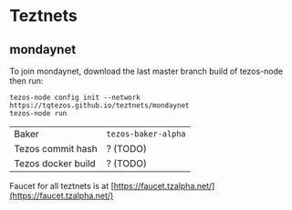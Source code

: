 Teztnets
========


mondaynet
---------

To join mondaynet, download the last master branch build of tezos-node then run:

```
tezos-node config init --network https://tqtezos.github.io/teztnets/mondaynet
tezos-node run
```

| | |
|-------|---------------------|
| Baker | `tezos-baker-alpha` |
| Tezos commit hash | ? (TODO) |
| Tezos docker build | ? (TODO) |


Faucet for all teztnets is at [https://faucet.tzalpha.net/](https://faucet.tzalpha.net/)
